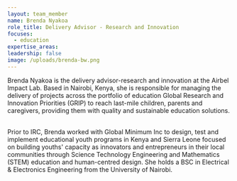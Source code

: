 ```yaml
---
layout: team_member
name: Brenda Nyakoa
role_title: Delivery Advisor - Research and Innovation
focuses:
  - education
expertise_areas:
leadership: false
image: /uploads/brenda-bw.png
---
```

Brenda Nyakoa is the delivery advisor-research and innovation at the Airbel Impact Lab. Based in Nairobi, Kenya, she is responsible for managing the delivery of projects across the portfolio of education Global Research and Innovation Priorities (GRIP) to reach last-mile children, parents and caregivers, providing them with quality and sustainable education solutions. &nbsp;

Prior to IRC, Brenda worked with Global Minimum Inc to design, test and implement educational youth programs in Kenya and Sierra Leone focused on building youths' capacity as innovators and entrepreneurs in their local communities through Science Technology Engineering and Mathematics (STEM) education and human-centred design. She holds a BSC in Electrical & Electronics Engineering from the University of Nairobi.&nbsp;
